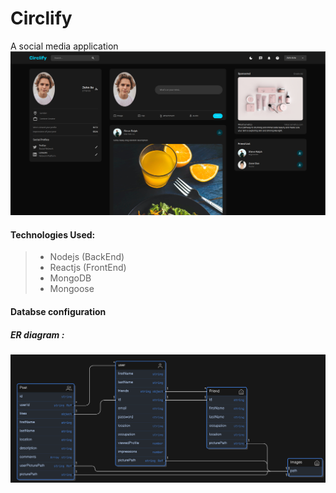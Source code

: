 # Circlify
A social media application 
![Diagram](https://raw.githubusercontent.com/fazil2915/Circlify/main/server/images/sc1.png)
#### Technologies Used:
>- Nodejs (BackEnd)
>- Reactjs (FrontEnd)
>- MongoDB
>- Mongoose



#### Databse configuration 
##### ER diagram :


![Diagram](https://raw.githubusercontent.com/fazil2915/Circlify/main/server/images/diagram.png)

